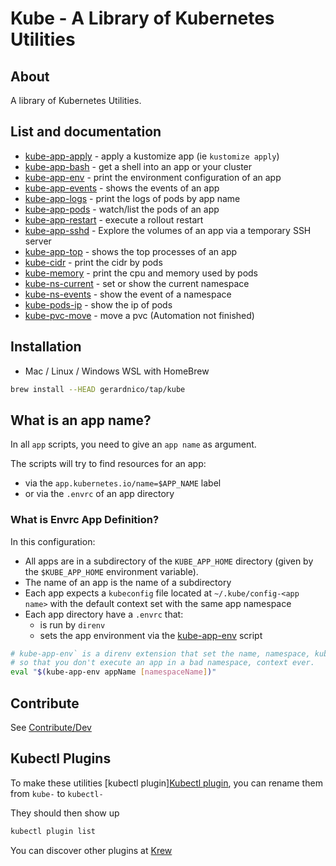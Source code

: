 # Kube - A Library of Kubernetes Utilities


## About

A library of Kubernetes Utilities.


## List and documentation


* [kube-app-apply](docs/kube-app-apply.md) - apply a kustomize app (ie `kustomize apply`)
* [kube-app-bash](docs/kube-app-bash.md) - get a shell into an app or your cluster
* [kube-app-env](docs/kube-app-env.md) - print the environment configuration of an app 
* [kube-app-events](docs/kube-app-events.md) - shows the events of an app
* [kube-app-logs](docs/kube-app-logs.md) - print the logs of pods by app name
* [kube-app-pods](docs/kube-app-pods.md) - watch/list the pods of an app
* [kube-app-restart](docs/kube-app-restart.md) - execute a rollout restart
* [kube-app-sshd](docs/kube-app-sshd.md) - Explore the volumes of an app via a temporary SSH server
* [kube-app-top](docs/kube-app-top.md) - shows the top processes of an app
* [kube-cidr](docs/kube-cidr.md) - print the cidr by pods
* [kube-memory](docs/kube-memory.md) - print the cpu and memory used by pods
* [kube-ns-current](docs/kube-ns-current.md) - set or show the current namespace
* [kube-ns-events](docs/kube-ns-events.md) - show the event of a namespace
* [kube-pods-ip](docs/kube-pods-ip.md) - show the ip of pods
* [kube-pvc-move](docs/kube-pvc-move.md) - move a pvc (Automation not finished)



## Installation

* Mac / Linux / Windows WSL with HomeBrew
```bash
brew install --HEAD gerardnico/tap/kube
```

## What is an app name?

In all `app` scripts, you need to give an `app name` as argument.

The scripts will try to find resources for an app:
* via the `app.kubernetes.io/name=$APP_NAME` label
* or via the `.envrc` of an app directory


### What is Envrc App Definition?

In this configuration:
* All apps are in a subdirectory of the `KUBE_APP_HOME` directory (given by the `$KUBE_APP_HOME` environment variable).
* The name of an app is the name of a subdirectory
* Each app expects a `kubeconfig` file located at `~/.kube/config-<app name>` with the default context set with the same app namespace
* Each app directory have a `.envrc` that:
  * is run by `direnv` 
  * sets the app environment via the [kube-app-env](docs/kube-app-env.md) script
```bash
# kube-app-env` is a direnv extension that set the name, namespace, kubeconfig and directory of an app as environment
# so that you don't execute an app in a bad namespace, context ever. 
eval "$(kube-app-env appName [namespaceName])"
```


## Contribute 

See [Contribute/Dev](contribute.md)

## Kubectl Plugins

To make these utilities [kubectl plugin][Kubectl plugin](https://kubernetes.io/docs/tasks/extend-kubectl/kubectl-plugins/), 
you can rename them from `kube-` to `kubectl-`

They should then show up
```bash
kubectl plugin list
```


You can discover other plugins at [Krew](https://krew.sigs.k8s.io/plugins/)

